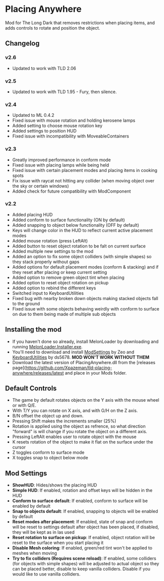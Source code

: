 # Placing Anywhere

Mod for The Long Dark that removes restrictions when placing items, and adds controls to rotate and position the object.

## Changelog

### v2.6
* Updated to work with TLD 2.06

### v2.5
* Updated to work with TLD 1.95 - Fury, then silence.

### v2.4
* Updated to ML 0.4.2
* Fixed issue with mouse rotation and holding kerosene lamps
* Added setting to choose mouse rotation key
* Added settings to position HUD
* Fixed issue with incompatibility with MoveableContainers

### v2.3
* Greatly improved performance in conform mode
* Fixed issue with placing lamps while being held
* Fixed issue with certain placement modes and placing items in cooking spots
* Fix issue with raycat not hitting any collider (when moving object over the sky or certain windows)
* Added check for future compatibility with ModComponent

### v2.2
* Added placing HUD
* Added conform to surface functionality (ON by default)
* Added snapping to object below functionality (OFF by default)
* Keys will change color in the HUD to reflect current active placement modes
* Added mouse rotation (press LeftAlt)
* Added button to reset object rotation to be falt on current surface
* Added multiple new settings to the mod
* Added an option to fix some object colliders (with simple shapes) so they stack properly without gaps
* Added options for default placement modes (conform & stacking) and if they reset after placing or keep current setting
* Added option to remove green object tint when placing
* Added option to reset object rotation on pickup
* Added option to rebind the different keys
* Switched input to KeyboardUtilities
* Fixed bug with nearby broken down objects making stacked objects fall to the ground
* Fixed issue with some objects behaving weirdly with conform to surface on due to them being made of multiple sub objects

## Installing the mod
* If you haven't done so already, install MelonLoader by downloading and running [MelonLoader.Installer.exe](https://github.com/HerpDerpinstine/MelonLoader/releases/latest/download/MelonLoader.Installer.exe).
* You'll need to download and install [ModSettings](https://github.com/zeobviouslyfakeacc/ModSettings/releases/latest/download/ModSettings.dll) by Zeo and [KeyboardUtilities](https://github.com/ds5678/KeyboardUtilities/releases/latest/download/KeyboardUtilities.dll) by ds5678. **MOD WON'T WORK WITHOUT THEM**
* Download the latest version of PlacingAnywhere.dll from the [releases page](https://github.com/Xpazeman/tld-placing-anywhere/releases/latest and place in your Mods folder.

## Default Controls
* The game by default rotates objects on the Y axis with the mouse wheel or with Q/E.
* With T/Y you can rotate on X axis, and with G/H on the Z axis.
* B/N offset the object up and down.
* Pressing Shift makes the increments smaller (25%)
* Rotation is applied using the object as refrence, so what direction "forward" is will change if you rotate the object on a different axis.
* Pressing LeftAlt enables user to rotate object with the mouse
* K resets rotation of the object to make it flat on the surface under the cursor
* Z toggles conform to surface mode
* X toggles snap to object below mode

## Mod Settings
* **ShowHUD**: Hides/shows the placing HUD
* **Simple HUD**: If enabled, rotation and offset keys will be hidden in the HUD
* **Conform to surface default**: If enabled, conform to surface will be enabled by default
* **Snap to objects default**: If enabled, snapping to objects will be enabled by default
* **Reset modes after placement**: If enabled, state of snap and conform will be reset to settings default after object has been placed, if disabled, they will be kept as in las used
* **Reset rotation to surface on pickup**: If enabled, object rotation will be reset to the surface when you start placing it
* **Disable Mesh coloring**: If enabled, green/red tint won't be applied to meshes when moving
* **Try to fix colliders (Requires scene reload)**: If enabled, some colliders (for objects with simple shapes) will be adjusted to actual object so they can be placed better, disable to keep vanilla colliders. Disable if you would like to use vanilla colliders.
